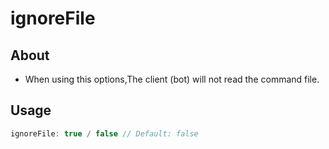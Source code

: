 # **ignoreFile**
## **About**
* When using this options,The client (bot) will not read the command file.
## **Usage**
```js
ignoreFile: true / false // Default: false
```
